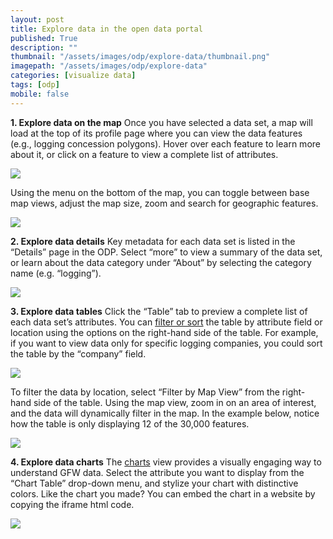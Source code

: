 ```yaml
---
layout: post
title: Explore data in the open data portal
published: True
description: ""
thumbnail: "/assets/images/odp/explore-data/thumbnail.png"
imagepath: "/assets/images/odp/explore-data"
categories: [visualize data]
tags: [odp]
mobile: false
---
```


<div id="desktopContent" class="content">
  <p><strong>1. Explore data on the map</strong> Once you have selected a data set, a map will load at the top of its profile page where you can view the data features (e.g., logging concession polygons). Hover over each feature to learn more about it, or click on a feature to view a complete list of attributes.</p>
  <p><img src="{{site.baseurl}}{{page.imagepath}}/desktop/desktop1.png"/></p>
  <p>Using the menu on the bottom of the map, you can toggle between base map views, adjust the map size, zoom and search for geographic features.</p>
  <p><img src="{{site.baseurl}}{{page.imagepath}}/desktop/desktop2.png"/></p>
  <p><strong>2. Explore data details</strong> Key metadata for each data set is listed in the “Details” page in the ODP. Select “more” to view a summary of the data set, or learn about the data category under “About” by selecting the category name (e.g. “logging”).</p>
  <p><img src="{{site.baseurl}}{{page.imagepath}}/desktop/desktop3.png"/></p>
  <p><strong>3. Explore data tables</strong> Click the “Table” tab to preview a complete list of each data set’s attributes. You can <a href="http://doc.arcgis.com/en/open-data/consumer/explore-data.htm#ESRI_SECTION1_9A139DC2EF4A40DAA0363DF34EB81C66">filter or sort</a> the table by attribute field or location using the options on the right-hand side of the table. For example, if you want to view data only for specific logging companies, you could sort the table by the “company” field.</p>
  <p><img src="{{site.baseurl}}{{page.imagepath}}/desktop/desktop4.png"/></p>
  <p>To filter the data by location, select “Filter by Map View” from the right-hand side of the table. Using the map view, zoom in on an area of interest, and the data will dynamically filter in the map. In the example below, notice how the table is only displaying 12 of the 30,000 features.</p>
  <p><img src="{{site.baseurl}}{{page.imagepath}}/desktop/desktop5.png"/></p>
  <p><strong>4. Explore data charts</strong>  The <a href="http://doc.arcgis.com/en/open-data/consumer/chart-data.htm">charts</a> view provides a visually engaging way to understand GFW data. Select the attribute you want to display from the “Chart Table” drop-down menu, and stylize your chart with distinctive colors. Like the chart you made? You can embed the chart in a website by copying the iframe html code.</p>
  <p><img src="{{site.baseurl}}{{page.imagepath}}/desktop/desktop6.png"/></p>
</div>

<div id="mobileContent" class="content"></div>
